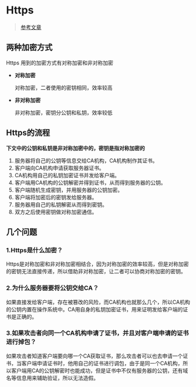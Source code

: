 # Https

> [参考文章](https://mp.weixin.qq.com/s/DGIkZT26CBafJzpQgrqqdQ)



## 两种加密方式

Https 用到的加密方式有对称加密和非对称加密

* **对称加密**

  对称加密，二者使用的密钥相同，效率较高

* **非对称加密**

  非对称加密，密钥分公钥和私钥，效率较低



## Https的流程

**下文中的公钥和私钥是非对称加密中的，密钥是指对称加密的**

1. 服务器将自己的公钥等信息交给CA机构，CA机构制作其证书。
2. 客户端向CA机构申请获取服务器证书。
3. CA机构用自己的私钥加密证书并发给客户端。
4. 客户端用CA机构的公钥解密并得到证书，从而得到服务器的公钥。
5. 客户端随机生成密钥，并用服务器的公钥加密。
6. 客户端将加密后的密钥发给服务器。
7. 服务器用自己的私钥解密从而得到密钥。
8. 双方之后使用密钥做对称加密通信。



## 几个问题

### 1.Https是什么加密？

Https是对称加密和非对称加密相结合，因为对称加密的效率较高，但是对称加密的密钥无法直接传递，所以借助非对称加密，让二者可以协商对称加密的密钥。



### 2.为什么服务器要将公钥交给CA？

如果直接发给客户端，存在被篡改的风险，而CA机构也就那么几个，所以CA机构的公钥内置在操作系统中。CA用自身的私钥加密证书，用来证明发给客户端的证书是正确的。



### 3.如果攻击者向同一个CA机构申请了证书，并且对客户端申请的证书进行掉包？

如果攻击者知道客户端要向哪一个CA获取证书，那么攻击者可以也去申请一个证书，当客户端申请证书时，他用自己的证书进行调包，由于是同一个CA机构，所以客户端用CA的公钥解密时也能成功，但是证书中不仅有服务器的公钥，还有域名等信息用来辅助验证，所以无法造假。



